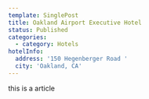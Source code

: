 ```yaml
---
template: SinglePost
title: Oakland Airport Executive Hotel
status: Published
categories:
  - category: Hotels
hotelInfo:
  address: '150 Hegenberger Road '
  city: 'Oakland, CA'
---
```

this is a article
         

